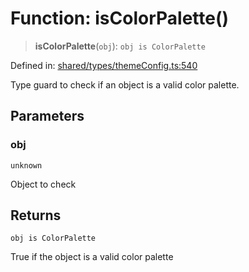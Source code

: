 # Function: isColorPalette()

> **isColorPalette**(`obj`): `obj is ColorPalette`

Defined in: [shared/types/themeConfig.ts:540](https://github.com/Nick2bad4u/Uptime-Watcher/blob/main/shared/types/themeConfig.ts#L540)

Type guard to check if an object is a valid color palette.

## Parameters

### obj

`unknown`

Object to check

## Returns

`obj is ColorPalette`

True if the object is a valid color palette
